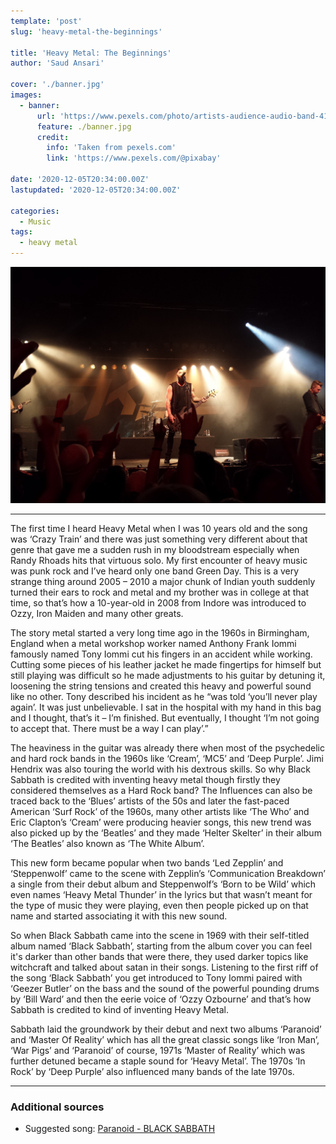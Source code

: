 ```yaml
---
template: 'post'
slug: 'heavy-metal-the-beginnings'

title: 'Heavy Metal: The Beginnings'
author: 'Saud Ansari'

cover: './banner.jpg'
images:
  - banner:
      url: 'https://www.pexels.com/photo/artists-audience-audio-band-416831/'
      feature: ./banner.jpg
      credit:
        info: 'Taken from pexels.com'
        link: 'https://www.pexels.com/@pixabay'

date: '2020-12-05T20:34:00.00Z'
lastupdated: '2020-12-05T20:34:00.00Z'

categories:
  - Music
tags:
  - heavy metal
---
```


![Person Playing Guitar on Stage](./image.jpg)

---

The first time I heard Heavy Metal when I was 10 years old and the song was ‘Crazy Train’ and there was just something very different about that genre that gave me a sudden rush in my bloodstream especially when Randy Rhoads hits that virtuous solo. My first encounter of heavy music was punk rock and I’ve heard only one band Green Day. This is a very strange thing around 2005 – 2010 a major chunk of Indian youth suddenly turned their ears to rock and metal and my brother was in college at that time, so that’s how a 10-year-old in 2008 from Indore was introduced to Ozzy, Iron Maiden and many other greats.

The story metal started a very long time ago in the 1960s in Birmingham, England when a metal workshop worker named Anthony Frank Iommi famously named Tony Iommi cut his fingers in an accident while working. Cutting some pieces of his leather jacket he made fingertips for himself but still playing was difficult so he made adjustments to his guitar by detuning it, loosening the string tensions and created this heavy and powerful sound like no other. Tony described his incident as he “was told ‘you’ll never play again’. It was just unbelievable. I sat in the hospital with my hand in this bag and I thought, that’s it – I’m finished. But eventually, I thought ‘I’m not going to accept that. There must be a way I can play’.”

The heaviness in the guitar was already there when most of the psychedelic and hard rock bands in the 1960s like ‘Cream’, ‘MC5’ and ‘Deep Purple’. Jimi Hendrix was also touring the world with his dextrous skills. So why Black Sabbath is credited with inventing heavy metal though firstly they considered themselves as a Hard Rock band? The Influences can also be traced back to the ‘Blues’ artists of the 50s and later the fast-paced American ‘Surf Rock’ of the 1960s, many other artists like ‘The Who’ and Eric Clapton’s ‘Cream’ were producing heavier songs, this new trend was also picked up by the ‘Beatles’ and they made ‘Helter Skelter’ in their album ‘The Beatles’ also known as ‘The White Album’.

This new form became popular when two bands ‘Led Zepplin’ and ‘Steppenwolf’ came to the scene with Zepplin’s ‘Communication Breakdown’ a single from their debut album and Steppenwolf’s ‘Born to be Wild’ which even names ‘Heavy Metal Thunder’ in the lyrics but that wasn’t meant for the type of music they were playing, even then people picked up on that name and started associating it with this new sound.

So when Black Sabbath came into the scene in 1969 with their self-titled album named ‘Black Sabbath’, starting from the album cover you can feel it's darker than other bands that were there, they used darker topics like witchcraft and talked about satan in their songs. Listening to the first riff of the song ‘Black Sabbath’ you get introduced to Tony Iommi paired with ‘Geezer Butler’ on the bass and the sound of the powerful pounding drums by ‘Bill Ward’ and then the eerie voice of ‘Ozzy Ozbourne’ and that’s how Sabbath is credited to kind of inventing Heavy Metal.

Sabbath laid the groundwork by their debut and next two albums ‘Paranoid’ and ‘Master Of Reality’ which has all the great classic songs like ‘Iron Man’, ‘War Pigs’ and ‘Paranoid’ of course, 1971s ‘Master of Reality’ which was further detuned became a staple sound for ‘Heavy Metal’. The 1970s ‘In Rock’ by ‘Deep Purple’ also influenced many bands of the late 1970s.

---

### Additional sources

- Suggested song: [Paranoid - BLACK SABBATH](https://youtu.be/0qanF-91aJo)
